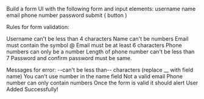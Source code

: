 
Build a form UI with the following form and input elements:
username
name
email
phone number
password
submit ( button )

Rules for form validation:

Username can't be less than 4 characters
Name can't be numbers
Email must contain the symbol @
Email must be at least 6 characters
Phone numbers can only be a number
Length of phone number can't be less than 7
Password and confirm password must be same.


Messages for error:
--can't be less than-- characters (replace __ with field name)
You can't use number in the name field
Not a valid email
Phone number can only contain numbers
Once the form is valid it should alert User Added Successfully!